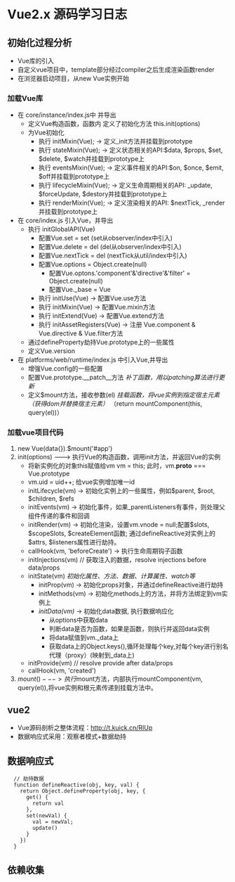 # Vue2.x 源码学习日志

## 初始化过程分析
  - Vue库的引入
  - 自定义vue项目中，template部分经过compiler之后生成渲染函数render
  - 在浏览器启动项目，从new Vue实例开始
  
### 加载Vue库
  - 在 core/instance/index.js中 并导出
    - 定义Vue构造函数，函数内 定义了初始化方法 this.init(options)
    - 为Vue初始化
      - 执行 initMixin(Vue); -> 定义_init方法并挂载到prototype
      - 执行 stateMixin(Vue); -> 定义状态相关的API:$data, $props, $set, $delete, $watch并挂载到prototype上
      - 执行 eventsMixin(Vue); -> 定义事件相关的API:$on, $once, $emit, $off并挂载到prototype上
      - 执行 lifecycleMixin(Vue); -> 定义生命周期相关的API: _update, $forceUpdate, $destory并挂载到prototype上
      - 执行 renderMixin(Vue); -> 定义渲染相关的API: $nextTick, _render并挂载到prototype上
  - 在 core/index.js 引入Vue，并导出
    - 执行 initGlobalAPI(Vue)
      - 配置Vue.set = set (set从observer/index中引入)
      - 配置Vue.delete = del (del从observer/index中引入)
      - 配置Vue.nextTick = del (nextTick从util/index中引入)
      - 配置Vue.options = Object.create(null)
        - 配置Vue.optons.'component'&'directive'&'filter' = Object.create(null)
        - 配置Vue._base = Vue
      - 执行 initUse(Vue) -> 配置Vue.use方法
      - 执行 initMixin(Vue) -> 配置Vue.mixin方法
      - 执行 initExtend(Vue) -> 配置Vue.extend方法
      - 执行 initAssetRegisters(Vue) -> 注册 Vue.component & Vue.directive & Vue.filter方法
    - 通过defineProperty劫持Vue.prototype上的一些属性
    - 定义Vue.version
  - 在 platforms/web/runtime/index.js 中引入Vue,并导出
    - 增强Vue.config的一些配置
    - 配置Vue.prototype.__patch__方法 *补丁函数，用以patching算法进行更新*
    - 定义$mount方法，接收参数(el) *挂载函数，将vue实例到指定宿主元素（获得dom并替换宿主元素）* （return mountComponent(this, query(el))）
  
### 加载vue项目代码
  1. new Vue(data{}).$mount('#app')
  2. init(options) ---> 执行Vue的构造函数，调用init方法，并返回Vue的实例
     - 将新实例化的对象this赋值给vm vm = this; 此时，vm.__proto__ === Vue.prototype
     - vm.uid = uid++; 给vue实例增加唯一id
     - initLifecycle(vm) -> 初始化实例上的一些属性，例如$parent, $root, $children, $refs
     - initEvents(vm) -> 初始化事件，如果_parentListeners有事件，则处理父组件传递的事件和回调
     - initRender(vm) -> 初始化渲染，设置vm.vnode = null;配置$slots, $scopeSlots, $createElement函数; 通过defineReactive对实例上的 $attrs, $listeners属性进行劫持。
     - callHook(vm, 'beforeCreate') -> 执行生命周期钩子函数
     - initInjections(vm) // 获取注入的数据，resolve injections before data/props
     - initState(vm) *初始化属性、方法、数据、计算属性、watch等*
       - initProp(vm) -> 初始化props对象，并通过defineReactive进行劫持
       - initMethods(vm) -> 初始化methods上的方法，并将方法绑定到vm实例上
       - *initData(vm)* -> 初始化data数据, 执行数据响应化
         - 从options中获取data
         - 判断data是否为函数，如果是函数，则执行并返回data实例
         - 将data赋值到vm._data上
         - 获取data上的Object.keys(),循环处理每个key,对每个key进行别名代理（proxy）(映射到_data上)
     - initProvide(vm) // resolve provide after data/props
     - callHook(vm, 'created') 
  3. $mount() ---> 执行$mount方法，内部执行mountComponent(vm, query(el)),将vue实例和根元素传递到挂载方法中。


## vue2
- Vue源码剖析之整体流程：http://t.kuick.cn/RIUp
- 数据响应式采用：观察者模式+数据劫持

## 数据响应式
```
  // 劫持数据
  function defineReactive(obj, key, val) {
    return Object.defineProperty(obj, key, {
      get() {
        return val
      },
      set(newVal) {
        val = newVal;
        update()
      }
    })
  }
```
## 依赖收集
